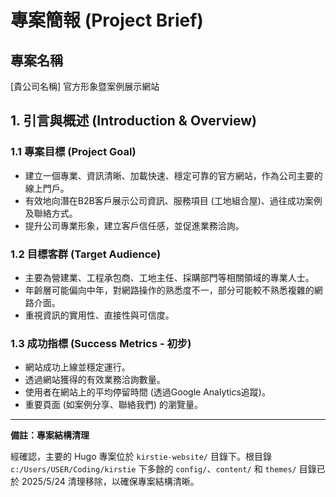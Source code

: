 # 專案簡報 (Project Brief)

## 專案名稱

\[貴公司名稱\] 官方形象暨案例展示網站

## 1. 引言與概述 (Introduction & Overview)

### 1.1 專案目標 (Project Goal)

*   建立一個專業、資訊清晰、加載快速、穩定可靠的官方網站，作為公司主要的線上門戶。
*   有效地向潛在B2B客戶展示公司資訊、服務項目 (工地組合屋)、過往成功案例及聯絡方式。
*   提升公司專業形象，建立客戶信任感，並促進業務洽詢。

### 1.2 目標客群 (Target Audience)

*   主要為營建業、工程承包商、工地主任、採購部門等相關領域的專業人士。
*   年齡層可能偏向中年，對網路操作的熟悉度不一，部分可能較不熟悉複雜的網路介面。
*   重視資訊的實用性、直接性與可信度。

### 1.3 成功指標 (Success Metrics - 初步)

*   網站成功上線並穩定運行。
*   透過網站獲得的有效業務洽詢數量。
*   使用者在網站上的平均停留時間 (透過Google Analytics追蹤)。
*   重要頁面 (如案例分享、聯絡我們) 的瀏覽量。

---

**備註：專案結構清理**

經確認，主要的 Hugo 專案位於 `kirstie-website/` 目錄下。根目錄 `c:/Users/USER/Coding/kirstie` 下多餘的 `config/`、`content/` 和 `themes/` 目錄已於 2025/5/24 清理移除，以確保專案結構清晰。
